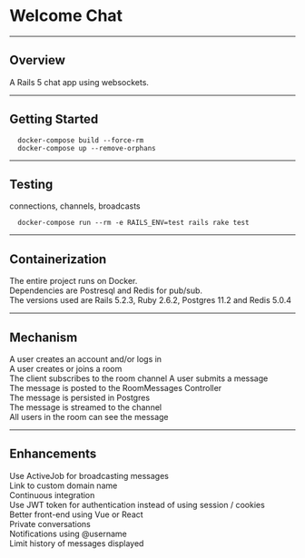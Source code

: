 # Welcome Chat

____

## Overview

A Rails 5 chat app using websockets.

____

## Getting Started

```shell
  docker-compose build --force-rm
  docker-compose up --remove-orphans
```

____

## Testing

connections, channels, broadcasts

```shell
  docker-compose run --rm -e RAILS_ENV=test rails rake test
```

____

## Containerization

The entire project runs on Docker.  
Dependencies are Postresql and Redis for pub/sub.  
The versions used are Rails 5.2.3, Ruby 2.6.2, Postgres 11.2 and Redis 5.0.4  
____

## Mechanism

A user creates an account and/or logs in  
A user creates or joins a room  
The client subscribes to the room channel
A user submits a message  
The message is posted to the RoomMessages Controller  
The message is persisted in Postgres  
The message is streamed to the channel  
All users in the room can see the message  

____

## Enhancements

Use ActiveJob for broadcasting messages  
Link to custom domain name  
Continuous integration  
Use JWT token for authentication instead of using session / cookies  
Better front-end using Vue or React  
Private conversations  
Notifications using @username  
Limit history of messages displayed  
